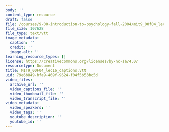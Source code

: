```yaml
---
body: ''
content_type: resource
draft: false
file: /courses/9-00-introduction-to-psychology-fall-2004/mit9_00f04_lec16_captions.vtt
file_size: 107628
file_type: text/vtt
image_metadata:
  caption: ''
  credit: ''
  image-alt: ''
learning_resource_types: []
license: https://creativecommons.org/licenses/by-nc-sa/4.0/
resourcetype: Document
title: MIT9_00F04_lec16_captions.vtt
uid: 79e6b849-bfa9-469f-9624-f04f5b53bc5d
video_files:
  archive_url: ''
  video_captions_file: ''
  video_thumbnail_file: ''
  video_transcript_file: ''
video_metadata:
  video_speakers: ''
  video_tags: ''
  youtube_description: ''
  youtube_id: ''
---
```

